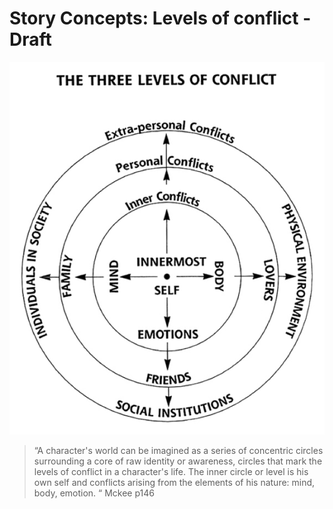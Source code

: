 # Story Concepts: Levels of conflict - Draft

![3 Levels of conflict picture](/assets/3_levals_of_conflict.png)

>“A character's world can be imagined as a series of concentric circles surrounding a core of raw identity or awareness, circles that mark the levels of conflict in a character's life. The inner circle or level is his own self and conflicts arising from the elements of his nature: mind, body, emotion. “
Mckee p146


<!-- //explanation -->